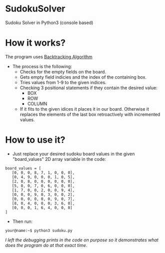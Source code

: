 # SudokuSolver
Sudoku Solver in Python3 (console based)

# How it works?
 The program uses [Backtracking Algorithm](https://en.wikipedia.org/wiki/Backtracking)
* The process is the following:
   * Checks for the empty fields on the board.
   * Gets empty field indicies and the index of the containing box.
   * Tries values from 1-9 to the given indices.
   * Checking 3 positional statements if they contain the desired value:
     * BOX
     * ROW
     * COLUMN
   * If it fits to the given idices it places it in our board. Otherwise it replaces the elements of the last box retroactively with incremented values.

# How to use it?
 * Just replace your desired sudoku board values in the given "board_values" 2D array variable in the code:
 ```python3
 board_values = [
	[0, 0, 0, 8, 7, 1, 0, 0, 0],
	[0, 4, 9, 0, 0, 0, 1, 0, 5],
	[2, 0, 8, 0, 0, 0, 0, 0, 0],
	[5, 0, 0, 7, 0, 6, 0, 0, 0],
	[1, 7, 0, 0, 2, 0, 0, 9, 4],
	[0, 0, 0, 9, 0, 3, 0, 0, 2],
	[0, 0, 0, 0, 0, 0, 9, 0, 7],
	[8, 0, 4, 0, 0, 0, 3, 6, 0],
	[0, 0, 0, 1, 6, 4, 0, 0, 0]
]
 ```
 
 * Then run:
```console
your@name:~$ python3 sudoku.py
```
 
   
*I left the debugging prints in the code on purpose so it demonstrates what does the program do at that exact time.*


